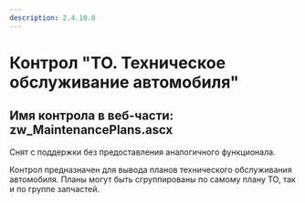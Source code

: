 ```yaml
---
description: 2.4.10.0
---
```


# Контрол "ТО. Техническое обслуживание автомобиля"

## Имя контрола в веб-части: zw\_MaintenancePlans.ascx

Снят с поддержки без предоставления аналогичного функционала.

Контрол предназначен для вывода планов технического обслуживания автомобиля. Планы могут быть сгруппированы по самому плану ТО, так и по группе запчастей.

